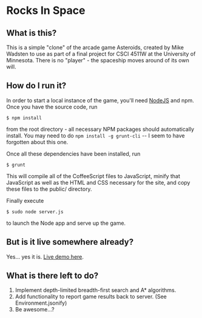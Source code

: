 Rocks In Space
===============

What is this?
-

This is a simple "clone" of the arcade game Asteroids, created by Mike Wadsten to use as part
of a final project for CSCI 4511W at the University of Minnesota. There is no "player" - the
spaceship moves around of its own will.

How do I run it?
-

In order to start a local instance of the game, you'll need [NodeJS](http://nodejs.org) and
npm. Once you have the source code, run

    $ npm install

from the root directory - all necessary NPM packages should automatically install. You may
need to do `npm install -g grunt-cli` -- I seem to have forgotten about this one.

Once all these dependencies have been installed, run

    $ grunt

This will compile all of the CoffeeScript files to JavaScript, minify that JavaScript as well
as the HTML and CSS necessary for the site, and copy these files to the public/ directory.

Finally execute

    $ sudo node server.js

to launch the Node app and serve up the game.

But is it live somewhere already?
-

Yes... yes it is. [Live demo here](http://vm.mikewadsten.com).

What is there left to do?
-

1. Implement depth-limited breadth-first search and A* algorithms.
1. Add functionality to report game results back to server. (See Environment.jsonify)
1. Be awesome...?
